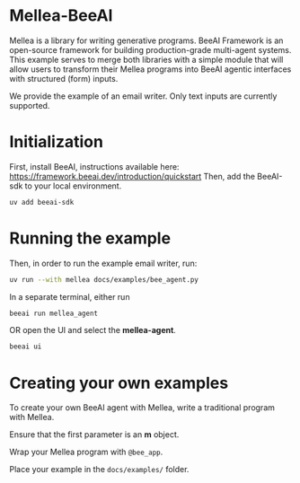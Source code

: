 # Mellea-BeeAI

Mellea is a library for writing generative programs. 
BeeAI Framework is an open-source framework for building production-grade multi-agent systems.
This example serves to merge both libraries with a simple module that will allow users to transform
their Mellea programs into BeeAI agentic interfaces with structured (form) inputs. 

We provide the example of an email writer. Only text inputs are currently supported.


# Initialization

First, install BeeAI, instructions available here: https://framework.beeai.dev/introduction/quickstart
Then, add the BeeAI-sdk to your local environment.
```bash
uv add beeai-sdk
```

# Running the example

Then, in order to run the example email writer, run:
```bash
uv run --with mellea docs/examples/bee_agent.py
```

In a separate terminal, either run
```bash
beeai run mellea_agent
```

OR open the UI and select the **mellea-agent**.

```bash
beeai ui
```

# Creating your own examples

To create your own BeeAI agent with Mellea, write a traditional program with Mellea. 

Ensure that the first parameter is an **m** object.

Wrap your Mellea program with ```@bee_app```.

Place your example in the ```docs/examples/``` folder.



